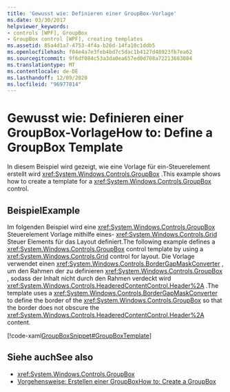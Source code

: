```yaml
---
title: 'Gewusst wie: Definieren einer GroupBox-Vorlage'
ms.date: 03/30/2017
helpviewer_keywords:
- controls [WPF], GroupBox
- GroupBox control [WPF], creating templates
ms.assetid: 85a4d1a7-4753-4f4a-b26d-14fa10c1ddb5
ms.openlocfilehash: f04e4a7e3feb4bd7c5dac1b4127d48923fb7ea62
ms.sourcegitcommit: 9f6df084c53a3da0ea657ed0d708a72213683084
ms.translationtype: MT
ms.contentlocale: de-DE
ms.lasthandoff: 12/09/2020
ms.locfileid: "96977814"
---
```

# <a name="how-to-define-a-groupbox-template"></a><span data-ttu-id="30521-102">Gewusst wie: Definieren einer GroupBox-Vorlage</span><span class="sxs-lookup"><span data-stu-id="30521-102">How to: Define a GroupBox Template</span></span>

<span data-ttu-id="30521-103">In diesem Beispiel wird gezeigt, wie eine Vorlage für ein-Steuerelement erstellt wird <xref:System.Windows.Controls.GroupBox> .</span><span class="sxs-lookup"><span data-stu-id="30521-103">This example shows how to create a template for a <xref:System.Windows.Controls.GroupBox> control.</span></span>  
  
## <a name="example"></a><span data-ttu-id="30521-104">Beispiel</span><span class="sxs-lookup"><span data-stu-id="30521-104">Example</span></span>  

 <span data-ttu-id="30521-105">Im folgenden Beispiel wird eine <xref:System.Windows.Controls.GroupBox> Steuerelement Vorlage mithilfe eines- <xref:System.Windows.Controls.Grid> Steuer Elements für das Layout definiert.</span><span class="sxs-lookup"><span data-stu-id="30521-105">The following example defines a <xref:System.Windows.Controls.GroupBox> control template by using a <xref:System.Windows.Controls.Grid> control for layout.</span></span> <span data-ttu-id="30521-106">Die Vorlage verwendet einen <xref:System.Windows.Controls.BorderGapMaskConverter> , um den Rahmen der zu definieren <xref:System.Windows.Controls.GroupBox> , sodass der Inhalt nicht durch den Rahmen verdeckt wird <xref:System.Windows.Controls.HeaderedContentControl.Header%2A> .</span><span class="sxs-lookup"><span data-stu-id="30521-106">The template uses a <xref:System.Windows.Controls.BorderGapMaskConverter> to define the border of the <xref:System.Windows.Controls.GroupBox> so that the border does not obscure the <xref:System.Windows.Controls.HeaderedContentControl.Header%2A> content.</span></span>  
  
 [!code-xaml[GroupBoxSnippet#GroupBoxTemplate](~/samples/snippets/csharp/VS_Snippets_Wpf/GroupBoxSnippet/CS/Window1.xaml#groupboxtemplate)]  
  
## <a name="see-also"></a><span data-ttu-id="30521-107">Siehe auch</span><span class="sxs-lookup"><span data-stu-id="30521-107">See also</span></span>

- <xref:System.Windows.Controls.GroupBox>
- <span data-ttu-id="30521-108">[Vorgehensweise: Erstellen einer GroupBox](/previous-versions/dotnet/netframework-3.5/ms748321(v=vs.90))</span><span class="sxs-lookup"><span data-stu-id="30521-108">[How to: Create a GroupBox](/previous-versions/dotnet/netframework-3.5/ms748321(v=vs.90))</span></span>
